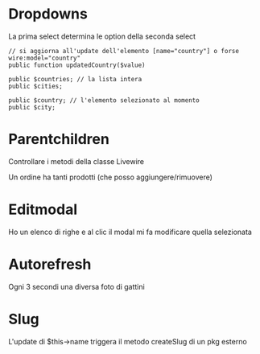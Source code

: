 # Dropdowns

La prima select determina le option della seconda select 

    // si aggiorna all'update dell'elemento [name="country"] o forse wire:model="country"
    public function updatedCountry($value)

    public $countries; // la lista intera
    public $cities;

    public $country; // l'elemento selezionato al momento
    public $city;


# Parentchildren

Controllare i metodi della classe Livewire

Un ordine ha tanti prodotti (che posso aggiungere/rimuovere)



# Editmodal
Ho un elenco di righe e al clic il modal mi fa modificare quella selezionata


# Autorefresh
Ogni 3 secondi una diversa foto di gattini


# Slug

L'update di $this->name triggera il metodo createSlug di un pkg esterno

